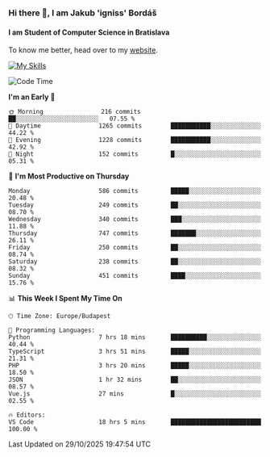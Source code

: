 ### Hi there 👋, I am Jakub 'igniss' Bordáš

#### I am Student of Computer Science in Bratislava
To know me better, head over to my [website](https://bordas.sk).

[![My Skills](https://skillicons.dev/icons?i=js,typescript,html,css,figma,svelte,vue,next,postgresql,nest,express,nodejs)](https://bordas.sk)


<!--START_SECTION:waka-->
![Code Time](http://img.shields.io/badge/Code%20Time-2%2C228%20hrs%2053%20mins-blue)

**I'm an Early 🐤** 

```text
🌞 Morning                216 commits         ██░░░░░░░░░░░░░░░░░░░░░░░   07.55 % 
🌆 Daytime                1265 commits        ███████████░░░░░░░░░░░░░░   44.22 % 
🌃 Evening                1228 commits        ███████████░░░░░░░░░░░░░░   42.92 % 
🌙 Night                  152 commits         █░░░░░░░░░░░░░░░░░░░░░░░░   05.31 % 
```
📅 **I'm Most Productive on Thursday** 

```text
Monday                   586 commits         █████░░░░░░░░░░░░░░░░░░░░   20.48 % 
Tuesday                  249 commits         ██░░░░░░░░░░░░░░░░░░░░░░░   08.70 % 
Wednesday                340 commits         ███░░░░░░░░░░░░░░░░░░░░░░   11.88 % 
Thursday                 747 commits         ███████░░░░░░░░░░░░░░░░░░   26.11 % 
Friday                   250 commits         ██░░░░░░░░░░░░░░░░░░░░░░░   08.74 % 
Saturday                 238 commits         ██░░░░░░░░░░░░░░░░░░░░░░░   08.32 % 
Sunday                   451 commits         ████░░░░░░░░░░░░░░░░░░░░░   15.76 % 
```


📊 **This Week I Spent My Time On** 

```text
🕑︎ Time Zone: Europe/Budapest

💬 Programming Languages: 
Python                   7 hrs 18 mins       ██████████░░░░░░░░░░░░░░░   40.44 % 
TypeScript               3 hrs 51 mins       █████░░░░░░░░░░░░░░░░░░░░   21.31 % 
PHP                      3 hrs 20 mins       █████░░░░░░░░░░░░░░░░░░░░   18.50 % 
JSON                     1 hr 32 mins        ██░░░░░░░░░░░░░░░░░░░░░░░   08.57 % 
Vue.js                   27 mins             █░░░░░░░░░░░░░░░░░░░░░░░░   02.55 % 

🔥 Editors: 
VS Code                  18 hrs 5 mins       █████████████████████████   100.00 % 
```


 Last Updated on 29/10/2025 19:47:54 UTC
<!--END_SECTION:waka-->
